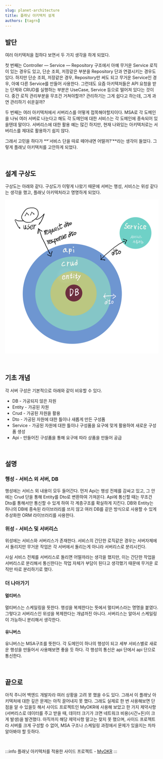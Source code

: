 ```yaml
---
slug: planet-architecture
title: 플래닛 아키텍처 설계
authors: [tagrn]
---
```


## 발단

여러 아키텍처을 접하다 보면서 두 가지 생각을 하게 되었다.

첫 번째는 Controller — Service — Repository 구조에서 아예 무거운 Service 로직이 있는 경우도 있고, 단순 조회, 저장같은 부분을 Repository 단과 연결시키는 경우도 있다. 하지만 단순 조회, 저장같은 경우, Repository만 써도 되고 무거운 Service인 경우, 아예 다른 Service를 만들어 사용한다. 그런데도 요즘 아키텍처들은 API 요청을 받는 단계와 CRUD를 실행하는 부분은 UseCase, Service 등으로 떨어져 있다는 것이다. 중간 로직 관리부분을 무조건 거쳐야할까? 관리하기는 그게 쉽다고 하는데, 그게 과연 관리하기 쉬운걸까?

두 번째는 여러 아키텍처에서 서버리스를 어떻게 접목해야할지이다. MSA로 각 도메인을 나눠 여러 서버로 나눈다고 해도 각 도메인에 대한 서비스는 각 도메인에 종속되어 있을텐데 말이다. 서버리스에 대한 활용 예는 많긴 하지만, 현재 나와있는 아키텍처로는 서버리스를 제대로 활용하기 쉽지 않다.

그래서 고민을 하다가 **'서비스 단을 따로 떼어내면 어떨까?'**라는 생각이 들었다. 그렇게 플래닛 아키텍처를 고안하게 되었다.

<!--truncate-->

<br/>

## 설계 구상도

구상도는 아래와 같다. 구상도가 이렇게 나왔기 때문에 서버는 행성, 서비스는 위성 같다는 생각을 했고, 플래닛 아키텍처라고 명명하게 되었다.

![planet-architecture](./planet-architecture.png)

<br/>

## 기초 개념

각 서버 구성은 기본적으로 아래와 같이 비유할 수 있다.

* DB - 가공되지 않은 자원
* Entity - 가공된 자원
* Crud - 가공된 자원을 활용
* Dto - 가공된 자원에 대한 틀이나 새롭게 만든 구성품
* Service - 가공된 자원에 대한 틀이나 구성품을 요구에 맞게 활용하여 새로운 구성품 생성
* Api - 만들어진 구성품을 통해 요구에 따라 상품을 만들어 공급

<br/>

## 설명

### 행성 - 서비스 외 서버, DB

행성에는 서비스 외 내용이 모두 들어간다. 먼저 Api는 행성 전체를 감싸고 있고, 그 안에는 Crud 단을 통해 Entity를 Dto로 변환하여 가져온다. Api에 통신할 때는 무조건 Dto를 통해서만 통신할 수 있게 하여 각 계층구조를 확실하게 지킨다. DB와 Entity는 하나의 DB에 종속된 라이브러리를 쓰지 않고 여러 DB를 같은 방식으로 사용할 수 있게 추상화한 ORM 라이브러리를 사용한다.

### 위성 - 서비스 및 서버리스

위성에는 서비스와 서버리스가 존재한다. 서비스의 간단한 로직같은 경우는 서버자체에서 돌리지만 무거운 작업은 각 서버에서 돌리는게 아니라 서버리스로 분리시킨다.

사실 서비스 전체를 서버리스로 돌리면 어떨까라는 생각을 했지만, 이는 간단한 작업을 서버리스로 분리해서 통신한다는 작업 자체가 부담이 된다고 생각했기 때문에 무거운 로직만 따로 분리하기로 했다.


### 더 나아가기

#### 멀티버스

멀티버스는 스케일링을 뜻한다. 행성을 복제한다는 뜻에서 멀티버스라는 명명을 붙였다. 그렇다고 서버리스인 위성을 복제한다는 개념까진 아니다. 서버리스는 알아서 스케일링이 가능하니 분리해서 생각한다.

#### 유니버스

유니버스는 MSA구조를 뜻한다. 각 도메인이 하나의 행성이 되고 세부 서비스별로 새로운 행성을 만들어서 사용해보면 좋을 듯 하다. 각 행성의 통신은 api 단에서 api 단으로 통신한다. 

<br/>

## 끝으로

아직 주니어 백엔드 개발자라 여러 상황을 고려 못 했을 수도 있다. 그래서 이 플래닛 아키텍처에 대한 깊은 문제는 아직 끌어내지 못 했다. 그래도 실제로 한 번 사용해보면 단점을 알 수 있을듯 해서 사이드 프로젝트인 MyOKR에 사용해 보았고 한 가지 제약사항(서버리스로 데이터를 주고 받을 때, 데이터 크기가 크면 네트워크 비용(시간+돈)이 크게 발생)을 발견했다. 아직까지 해당 제약사항 말고는 찾지 못 했으며, 사이드 프로젝트라 서버를 크게 구성할 수 없어, MSA 구조나 스케일링 과정에서 문제가 있을지는 차차 알아봐야 할 듯하다.

<br/>

:::info
플래닛 아키텍처를 적용한 사이드 프로젝트 - [MyOKR](https://github.com/sundayTen/pokr-server)
:::

<br/>
